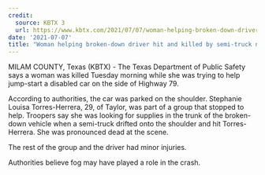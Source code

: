 ```yaml
---
credit:
  source: KBTX 3
  url: https://www.kbtx.com/2021/07/07/woman-helping-broken-down-driver-hit-killed-by-semi-truck-near-gause/
date: '2021-07-07'
title: "Woman helping broken-down driver hit and killed by semi-truck near Gause"
---
```

MILAM COUNTY, Texas (KBTX) - The Texas Department of Public Safety says a woman was killed Tuesday morning while she was trying to help jump-start a disabled car on the side of Highway 79.

According to authorities, the car was parked on the shoulder. Stephanie Louisa Torres-Herrera, 29, of Taylor, was part of a group that stopped to help. Troopers say she was looking for supplies in the trunk of the broken-down vehicle when a semi-truck drifted onto the shoulder and hit Torres-Herrera. She was pronounced dead at the scene.

The rest of the group and the driver had minor injuries.

Authorities believe fog may have played a role in the crash.
